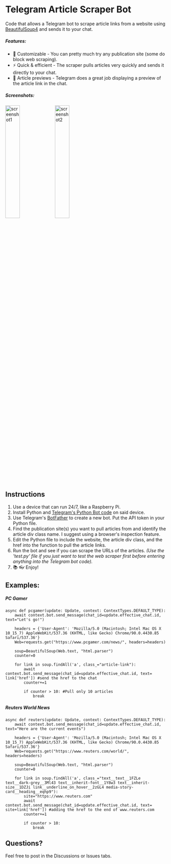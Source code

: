 # Telegram Article Scraper Bot
Code that allows a Telegram bot to scrape article links from a website using [BeautifulSoup4](https://pypi.org/project/beautifulsoup4/) and sends it to your chat. 

##### Features:
- 🎨 Customizable - You can pretty much try any publication site (some do block web scraping).
- ⚡ Quick & efficient - The scraper pulls articles very quickly and sends it directly to your chat.
- 📰 Article previews - Telegram does a great job displaying a preview of the article link in the chat.

##### Screenshots:
<img src="https://user-images.githubusercontent.com/122472324/256364284-3fef98f6-8a4f-4b87-a0af-1121b52bc2e7.jpeg" width=30% height=30% alt="screenshot1"> 
<img src="https://user-images.githubusercontent.com/122472324/256364288-adc128e6-1f3b-44d5-87bd-333749e06a91.jpeg" width=30% height=30% alt="screenshot2">

## Instructions 
1. Use a device that can run 24/7, like a Raspberry Pi.
2. Install Python and [Telegram's Python Bot code](https://github.com/python-telegram-bot/python-telegram-bot) on said device.
3. Use Telegram's [BotFather](https://core.telegram.org/bots/tutorial) to create a new bot. Put the API token in your Python file.
4. Find the publication site(s) you want to pull articles from and identify the article div class name. I suggest using a browser's inspection feature.
5. Edit the Python file to include the website, the article div class, and the href into the function to pull the article links.
6. Run the bot and see if you can scrape the URLs of the articles. _(Use the 'test.py' file if you just want to test the web scraper first before entering anything into the Telegram bot code)._
7. 📚 👓 Enjoy! 

## Examples:

##### PC Gamer
```python3
async def pcgamer(update: Update, context: ContextTypes.DEFAULT_TYPE):
    await context.bot.send_message(chat_id=update.effective_chat.id, text="Let's go!")

    headers = {'User-Agent': 'Mozilla/5.0 (Macintosh; Intel Mac OS X 10_15_7) AppleWebKit/537.36 (KHTML, like Gecko) Chrome/90.0.4430.85 Safari/537.36'}
    Web=requests.get("https://www.pcgamer.com/news/", headers=headers)

    soup=BeautifulSoup(Web.text, "html.parser")
    counter=0

    for link in soup.findAll('a', class_="article-link"):
        await context.bot.send_message(chat_id=update.effective_chat.id, text= link['href']) #send the href to the chat
        counter+=1

        if counter > 10: #Pull only 10 articles
            break
```
##### Reuters World News

```python3
async def reuters(update: Update, context: ContextTypes.DEFAULT_TYPE):
    await context.bot.send_message(chat_id=update.effective_chat.id, text="Here are the current events")

    headers = {'User-Agent': 'Mozilla/5.0 (Macintosh; Intel Mac OS X 10_15_7) AppleWebKit/537.36 (KHTML, like Gecko) Chrome/90.0.4430.85 Safari/537.36'}
    Web=requests.get("https://www.reuters.com/world/", headers=headers)

    soup=BeautifulSoup(Web.text, "html.parser")
    counter=0

    for link in soup.findAll('a', class_="text__text__1FZLe text__dark-grey__3Ml43 text__inherit-font__1Y8w3 text__inherit-size__1DZJi link__underline_on_hover__2zGL4 media-story-card__heading__eqhp9"):
        site="https://www.reuters.com"
        await context.bot.send_message(chat_id=update.effective_chat.id, text= site+link['href']) #adding the href to the end of www.reuters.com
        counter+=1

        if counter > 10:
            break
```
## Questions?
Feel free to post in the Discussions or Issues tabs. 
